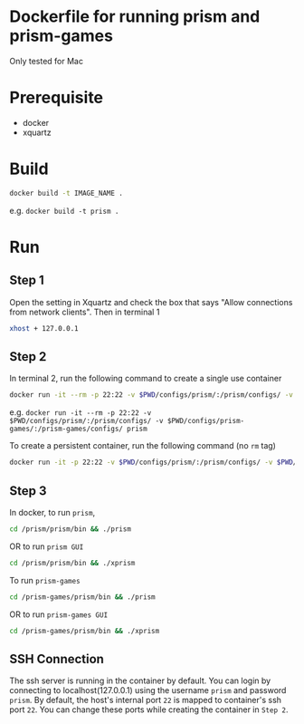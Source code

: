 # Dockerfile for running prism and prism-games
Only tested for Mac

# Prerequisite
- docker
- xquartz


# Build
```bash
docker build -t IMAGE_NAME .
```

e.g. `docker build -t prism .`

# Run
## Step 1
Open the setting in Xquartz and check the box that says "Allow connections from network clients". Then in terminal 1

```bash
xhost + 127.0.0.1
```

## Step 2
In terminal 2, run the following command to create a single use container

```bash
docker run -it --rm -p 22:22 -v $PWD/configs/prism/:/prism/configs/ -v $PWD/configs/prism-games/:/prism-games/configs/ IMAGE_NAME
```

e.g. `docker run -it --rm -p 22:22 -v $PWD/configs/prism/:/prism/configs/ -v $PWD/configs/prism-games/:/prism-games/configs/ prism`


To create a persistent container, run the following command (no `rm` tag)

```bash
docker run -it -p 22:22 -v $PWD/configs/prism/:/prism/configs/ -v $PWD/configs/prism-games/:/prism-games/configs/ --name CONTAINER_NAME IMAGE_NAME
```

## Step 3
In docker, to run `prism`,
```bash
cd /prism/prism/bin && ./prism
```

OR to run `prism GUI`

```bash
cd /prism/prism/bin && ./xprism
```

 To run `prism-games`

```bash
cd /prism-games/prism/bin && ./prism
```

OR to run `prism-games GUI`

```bash
cd /prism-games/prism/bin && ./xprism
```

## SSH Connection

The ssh server is running in the container by default. You can login by connecting to localhost(127.0.0.1) using the username `prism` and password `prism`. By default, the host's internal port `22` is mapped to container's ssh port `22`. You can change these ports while creating the container in `Step 2`.
